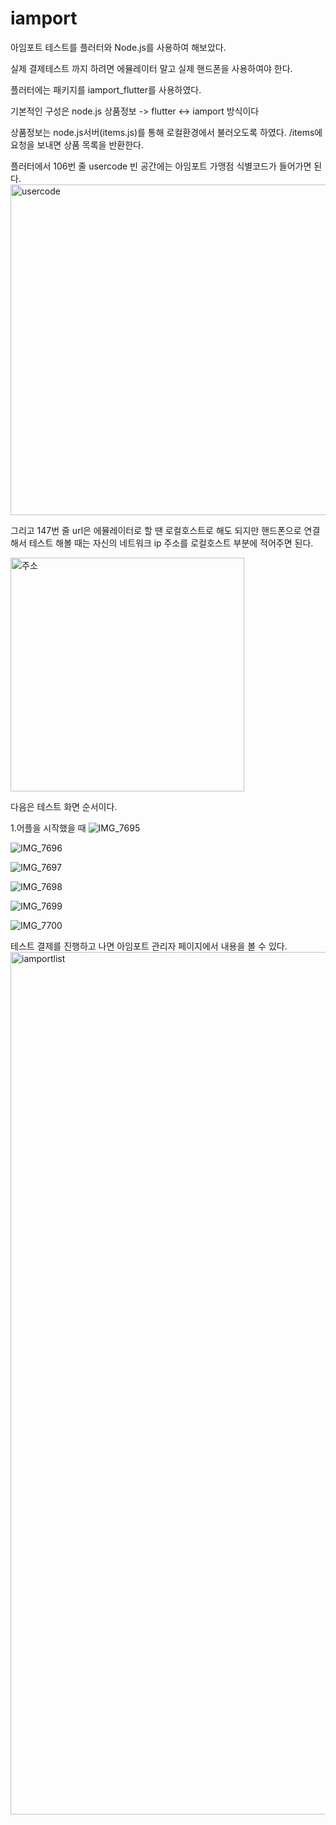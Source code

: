 # iamport

아임포트 테스트를 플러터와 Node.js를 사용하여 해보았다.

실제 결제테스트 까지 하려면 에뮬레이터 말고 실제 핸드폰을 사용하여야 한다.

플러터에는 패키지를 iamport_flutter를 사용하였다. 

기본적인 구성은 node.js 상품정보 -> flutter <-> iamport 방식이다

상품정보는 node.js서버(items.js)를 통해 로컬환경에서 불러오도록 하였다.
/items에 요청을 보내면 상품 목록을 반환한다.

플러터에서 106번 줄 usercode 빈 공간에는 아임포트 가맹점 식별코드가 들어가면 된다.
<img width="529" alt="usercode" src="https://user-images.githubusercontent.com/104212460/219850043-4aad0233-56d4-4dde-99fb-176a4ec33055.png">

그리고 147번 줄 url은 에뮬레이터로 할 땐 로컬호스트로 해도 되지만 핸드폰으로 연결해서 테스트 해볼 때는 자신의 네트워크 ip 주소를 로컬호스트 부분에 적어주면 된다.

<img width="374" alt="주소" src="https://user-images.githubusercontent.com/104212460/219850044-74ca4142-fc83-4c39-9691-f1f71c24b4f7.png">


다음은 테스트 화면 순서이다.

1.어플을 시작했을 때
![IMG_7695](https://user-images.githubusercontent.com/104212460/219849964-118acd56-5992-4e82-b780-5e74ba934015.PNG)

![IMG_7696](https://user-images.githubusercontent.com/104212460/219849977-43607f0a-fbee-4b89-9ece-4640eca4905b.PNG)

![IMG_7697](https://user-images.githubusercontent.com/104212460/219849988-ec7c000b-670f-4021-ad4e-2d227c7408b5.PNG)

![IMG_7698](https://user-images.githubusercontent.com/104212460/219849996-3cfc3055-d5b9-4710-8c9a-3ac1dbe0f2a7.PNG)

![IMG_7699](https://user-images.githubusercontent.com/104212460/219850000-f29710bb-563d-44b8-ac29-2b3d4a28f51a.PNG)

![IMG_7700](https://user-images.githubusercontent.com/104212460/219850006-91f9bc7a-82e9-437c-8e0a-ad932bcb0273.PNG)

테스트 결제를 진행하고 나면 아임포트 관리자 페이지에서 내용을 볼 수 있다.
<img width="1380" alt="iamportlist" src="https://user-images.githubusercontent.com/104212460/219850177-cef96293-d702-477c-975a-4afa081a7f2c.png">
